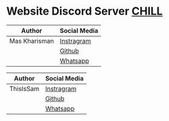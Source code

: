 # Website Discord Server [CHILL](https://discord.com/invite/chillreborn)

|Author|Social Media|
|-------|------------|
|Mas Kharisman|[Instragram](https://instagram.com/maskhar_1805) |
||[Github](https://github.com/maskhar2708)|
||[Whatsapp](https://wa.me/6282124840385)|

|Author|Social Media|
|-------|------------|
|ThisIsSam|[Instragram](https://instagram.com/maskhar_1805) |
||[Github](https://github.com/maskhar2708)|
||[Whatsapp](https://wa.me/6282124840385)|

